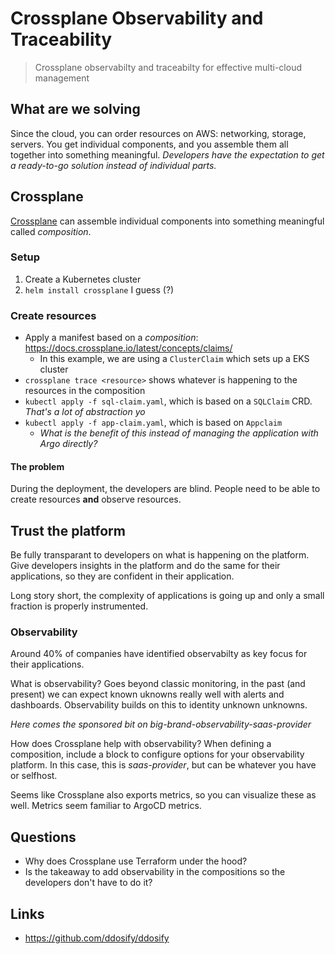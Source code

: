 # Crossplane Observability and Traceability

> Crossplane observabilty and traceabilty for effective multi-cloud management

## What are we solving

Since the cloud, you can order resources on AWS: networking, storage, servers. You get individual components, and you assemble them
all together into something meaningful. _Developers have the expectation to get a ready-to-go solution instead of individual parts._

## Crossplane

[Crossplane](https://www.crossplane.io/) can assemble individual components into something meaningful called _composition_.

###  Setup

1. Create a Kubernetes cluster
2. `helm install crossplane` I guess (?)

### Create resources

- Apply a manifest based on a _composition_: <https://docs.crossplane.io/latest/concepts/claims/>
  - In this example, we are using a `ClusterClaim` which sets up a EKS cluster
- `crossplane trace <resource>` shows whatever is happening to the resources in the composition
- `kubectl apply -f sql-claim.yaml`, which is based on a `SQLClaim` CRD. _That's a lot of abstraction yo_
- `kubectl apply -f app-claim.yaml`, which is based on `Appclaim`
  - _What is the benefit of this instead of managing the application with Argo directly?_

#### The problem

During the deployment, the developers are blind. People need to be able to create resources **and** observe resources.

## Trust the platform

Be fully transparant to developers on what is happening on the platform. Give developers insights in the platform and do the same
for their applications, so they are confident in their application.

Long story short, the complexity of applications is going up and only a small fraction is properly instrumented.

### Observability

Around 40% of companies have identified observabilty as key focus for their applications.

What is observability? Goes beyond classic monitoring, in the past (and present) we can expect known uknowns really well with alerts and dashboards.
Observability builds on this to identity unknown unknowns.

_Here comes the sponsored bit on big-brand-observability-saas-provider_

How does Crossplane help with observability? When defining a composition, include a block to configure options for your observability platform.
In this case, this is _saas-provider_, but can be whatever you have or selfhost.

Seems like Crossplane also exports metrics, so you can visualize these as well. Metrics seem familiar to ArgoCD metrics.

## Questions

- Why does Crossplane use Terraform under the hood?
- Is the takeaway to add observability in the compositions so the developers don't have to do it?

## Links 

- <https://github.com/ddosify/ddosify>
